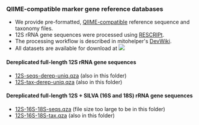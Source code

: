 ### QIIME-compatible marker gene reference databases
- We provide pre-formatted, [QIIME-compatible](https://docs.qiime2.org/2022.2/data-resources/) reference sequence and taxonomy files. 
- 12S rRNA gene sequences were processed using [RESCRIPt](https://github.com/bokulich-lab/RESCRIPt). 
- The processing workflow is described in mitohelper's [DevWiki](https://github.com/aomlomics/mitohelper/wiki/9.-Creating-QIIME-compatible-reference-databases).
- All datasets are available for download at [<img src=https://zenodo.org/badge/DOI/10.5281/zenodo.6522134.svg>](https://doi.org/10.5281/zenodo.6522134)

#### Dereplicated full-length 12S rRNA gene sequences
- [12S-seqs-derep-uniq.qza](https://doi.org/10.5281/zenodo.6522134) (also in this folder)
- [12S-tax-derep-uniq.qza](https://doi.org/10.5281/zenodo.6522134) (also in this folder)

#### Dereplicated full-length 12S + SILVA (16S and 18S) rRNA gene sequences
- [12S-16S-18S-seqs.qza](https://doi.org/10.5281/zenodo.6522134) (file size too large to be in this folder)
- [12S-16S-18S-tax.qza](https://doi.org/10.5281/zenodo.6522134) (also in this folder)
